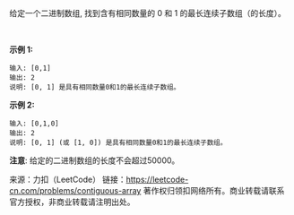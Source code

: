 给定一个二进制数组, 找到含有相同数量的 0 和 1 的最长连续子数组（的长度）。

 

**示例 1:**
```
输入: [0,1]
输出: 2
说明: [0, 1] 是具有相同数量0和1的最长连续子数组。
```
**示例 2:**
```
输入: [0,1,0]
输出: 2
说明: [0, 1] (或 [1, 0]) 是具有相同数量0和1的最长连续子数组。
```

**注意**: 给定的二进制数组的长度不会超过50000。

来源：力扣（LeetCode）
链接：https://leetcode-cn.com/problems/contiguous-array
著作权归领扣网络所有。商业转载请联系官方授权，非商业转载请注明出处。
